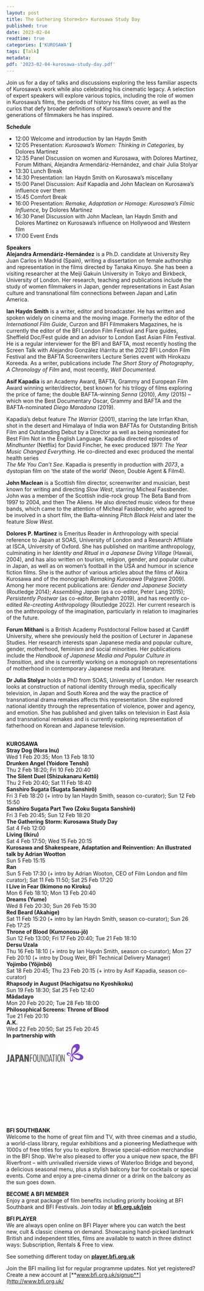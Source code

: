 ```yaml
---
layout: post
title: The Gathering Storm<br> Kurosawa Study Day
published: true
date: 2023-02-04
readtime: true
categories: ['KUROSAWA']
tags: [Talk]
metadata: 
pdf: '2023-02-04-kurosawa-study-day.pdf'
---
```


Join us for a day of talks and discussions exploring the less familiar aspects of Kurosawa’s work while also celebrating his cinematic legacy. A selection of expert speakers will explore various topics, including the role of women in Kurosawa’s films, the periods of history his films cover, as well as the curios that defy broader definitions of Kurosawa’s oeuvre and the generations of filmmakers he has inspired.

**Schedule**  
- 12:00 Welcome and introduction by Ian Haydn Smith  
- 12:05 Presentation: _Kurosawa’s Women: Thinking in Categories,_ by Dolores Martinez  
- 12:35 Panel Discussion on women and Kurosawa, with Dolores Martinez, Forum Mithani, Alejandra Armendáriz-Hernández, and chair Julia Stolyar  
- 13:30 Lunch Break  
- 14:30 Presentation: Ian Haydn Smith on Kurosawa’s miscellany  
- 15:00 Panel Discussion: Asif Kapadia and John Maclean on Kurosawa’s influence over them
- 15:45 Comfort Break
- 16:00 Presentation: _Remake, Adaptation or Homage: Kurosawa’s Filmic Influence,_ by Dolores Martinez  
- 16:30 Panel Discussion with John Maclean, Ian Haydn Smith and Dolores Martinez on Kurosawa’s influence on Hollywood and Western film
- 17:00 Event Ends  

**Speakers**  
**Alejandra Armendáriz-Hernández** is a Ph.D. candidate at University Rey Juan Carlos in Madrid (Spain), writing a dissertation on female authorship and representation in the films directed by Tanaka Kinuyo. She has been a visiting researcher at the Meiji Gakuin University in Tokyo and Birkbeck, University of London. Her research, teaching and publications include the study of women filmmakers in Japan, gender representations in East Asian culture and transnational film connections between Japan and Latin America.

**Ian Haydn Smith** is a writer, editor and broadcaster. He has written and spoken widely on cinema and the moving image. Formerly the editor of the _International Film Guide_, Curzon and BFI Filmmakers Magazines, he is currently the editor of the BFI London Film Festival and Flare guides, Sheffield Doc/Fest guide and an advisor to London East Asian Film Festival. He is a regular interviewer for the BFI and BAFTA, most recently hosting the Screen Talk with Alejandro González Iñárritu at the 2022 BFI London Film Festival and the BAFTA Screenwriters Lecture Series event with Hirokazu Koreeda. As a writer, publications include _The Short Story of Photography_, _A Chronology of Film_ and, most recently, _Well Documented_.

**Asif Kapadia** is an Academy Award, BAFTA, Grammy and European Film Award winning writer/director, best known for his trilogy of films exploring the price of fame; the double BAFTA-winning _Senna_ (2010), _Amy_ (2015) – which won the Best Documentary Oscar, Grammy and BAFTA and the BAFTA-nominated _Diego Maradona_ (2019).

Kapadia’s debut feature _The Warrior_ (2001), starring the late Irrfan Khan, shot in the desert and Himalaya of India won BAFTAs for Outstanding British Film and Outstanding Debut by a Director as well as being nominated for Best Film Not in the English Language. Kapadia directed episodes of _Mindhunter_ (Netflix) for David Fincher, he exec produced _1971: The Year Music Changed Everything_. He co-directed and exec produced the mental health series  
_The Me You Can’t See_. Kapadia is presently in production with _2073_, a dystopian film on ‘the state of the world’ (Neon, Double Agent & Film4).

**John Maclean** is a Scottish film director, screenwriter and musician, best known for writing and directing _Slow West_, starring Micheal Fassbender. John was a member of the Scottish indie-rock group The Beta Band from 1997 to 2004, and then The Aliens. He also directed music videos for these bands, which came to the attention of Micheal Fassbender, who agreed to be involved in a short film, the Bafta-winning _Pitch Black Heist_ and later the feature _Slow West._

**Dolores P. Martinez** is Emeritus Reader in Anthropology with special reference to Japan at SOAS, University of London and a Research Affiliate at ISCA, University of Oxford. She has published on maritime anthropology, culminating in her _Identity and Ritual in a Japanese Diving Village_ (Hawaii, 2004), and has also written on tourism, religion, gender, and popular culture in Japan, as well as on women’s football in the USA and humour in science fiction films. She is the author of various articles about the films of Akira Kurosawa and of the monograph _Remaking Kurosawa_ (Palgrave 2009). Among her more recent publications are: _Gender and Japanese Society_ (Routledge 2014); _Assembling Japan_ (as a co-editor, Peter Lang 2015); _Persistently Postwar_ (as co-editor, Berghahn 2019), and has recently co-edited _Re-creating Anthropology_ (Routledge 2022). Her current research is on the anthropology of the imagination, particularly in relation to imaginaries of the future.

**Forum Mithani** is a British Academy Postdoctoral Fellow based at Cardiff University, where she previously held the position of Lecturer in Japanese Studies. Her research interests span Japanese media and popular culture, gender, motherhood, feminism and social minorities. Her publications include the _Handbook of Japanese Media and Popular Culture in Transition_, and she is currently working on a monograph on representations of motherhood in contemporary Japanese media and literature.

**Dr Julia Stolyar** holds a PhD from SOAS, University of London. Her research looks at construction of national identity through media, specifically television, in Japan and South Korea and the way the practice of transnational drama remakes affects this representation. She explored national identity through the representation of violence, power and agency, and emotion. She has published and given talks on television in East Asia and transnational remakes and is currently exploring representation of fatherhood on Korean and Japanese television.  
<br>

**KUROSAWA**  
**Stray Dog (Nora Inu)**  
Wed 1 Feb 20:35; Mon 13 Feb 18:10  
**Drunken Angel (Yoidore Tenshi)**  
Thu 2 Feb 18:20; Fri 10 Feb 20:40  
**The Silent Duel (Shizukanaru Kettô)**  
Thu 2 Feb 20:40; Sat 11 Feb 18:40  
**Sanshiro Sugata (Sugata Sanshirô)**  
Fri 3 Feb 18:20 (+ intro by Ian Haydn Smith, season co-curator); Sun 12 Feb 15:50  
**Sanshiro Sugata Part Two (Zoku Sugata Sanshirô)**  
Fri 3 Feb 20:45; Sun 12 Feb 18:20  
**The Gathering Storm: Kurosawa Study Day**  
Sat 4 Feb 12:00  
**Living (Ikiru)**  
Sat 4 Feb 17:50; Wed 15 Feb 20:15  
**Kurosawa and Shakespeare, Adaptation and Reinvention: An illustrated talk by Adrian Wootton**  
Sun 5 Feb 15:15  
**Ran**  
Sun 5 Feb 17:30 (+ intro by Adrian Wooton, CEO of Film London and film curator); Sat 11 Feb 11:50; Sat 25 Feb 17:20  
**I Live in Fear (Ikimono no Kiroku)**  
Mon 6 Feb 18:10; Mon 13 Feb 20:40  
**Dreams (Yume)**  
Wed 8 Feb 20:30; Sun 26 Feb 15:30  
**Red Beard (Akahige)**  
Sat 11 Feb 15:20 (+ intro by Ian Haydn Smith, season co-curator); Sun 26 Feb 17:25  
**Throne of Blood (Kumonosu-jô)**  
Sun 12 Feb 13:00; Fri 17 Feb 20:40; Tue 21 Feb 18:10  
**Dersu Uzala**  
Thu 16 Feb 18:10 (+ intro by Ian Haydn Smith, season co-curator); Mon 27 Feb 20:10 (+ intro by Doug Weir, BFI Technical Delivery Manager)  
**Yojimbo (Yôjinbô)**  
Sat 18 Feb 20:45; Thu 23 Feb 20:15 (+ intro by Asif Kapadia, season co-curator)  
**Rhapsody in August (Hachigatsu no Kyoshikoku)**  
Sun 19 Feb 18:30; Sat 25 Feb 12:40  
**Mâdadayo**  
Mon 20 Feb 20:20; Tue 28 Feb 18:00  
**Philosophical Screens: Throne of Blood**  
Tue 21 Feb 20:10  
**A.K.**  
Wed 22 Feb 20:50; Sat 25 Feb 20:45  
**In partnership with**  

<img style="float: left;" src="/img/Japan Foundation.JPG" width="40%" height="40%">
<br><br><br><br><br><br><br><br><br><br><br><br>

**BFI SOUTHBANK**  
Welcome to the home of great film and TV, with three cinemas and a studio, a world-class library, regular exhibitions and a pioneering Mediatheque with 1000s of free titles for you to explore. Browse special-edition merchandise in the BFI Shop. We’re also pleased to offer you a unique new space, the BFI Riverfront – with unrivalled riverside views of Waterloo Bridge and beyond, a delicious seasonal menu, plus a stylish balcony bar for cocktails or special events. Come and enjoy a pre-cinema dinner or a drink on the balcony as the sun goes down.  

**BECOME A BFI MEMBER**  
Enjoy a great package of film benefits including priority booking at BFI Southbank and BFI Festivals. Join today at [**bfi.org.uk/join**](http://www.bfi.org.uk/join)  

**BFI PLAYER**  
 We are always open online on BFI Player where you can watch the best new, cult &amp; classic cinema on demand. Showcasing hand-picked landmark British and independent titles, films are available to watch in three distinct ways: Subscription, Rentals &amp; Free to view.  

See something different today on [**player.bfi.org.uk**](https://player.bfi.org.uk)  

Join the BFI mailing list for regular programme updates. Not yet registered? Create a new account at [**www.bfi.org.uk/signup**](http://www.bfi.org.uk/

<!--stackedit_data:
eyJoaXN0b3J5IjpbLTEzOTIyMDg3NzgsNTUzMDk5NzBdfQ==
-->
